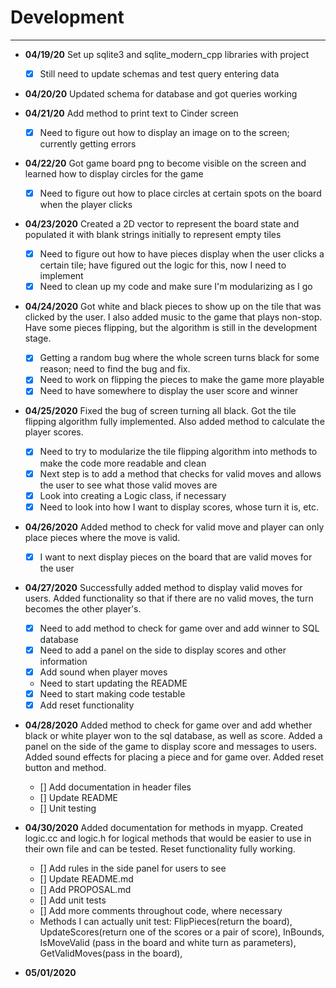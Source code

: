 # Development

---

 - **04/19/20** Set up sqlite3 and sqlite_modern_cpp libraries with project
   - [x] Still need to update schemas and test query entering data

 - **04/20/20** Updated schema for database and got queries working

 - **04/21/20** Add method to print text to Cinder screen
   - [x] Need to figure out how to display an image on to the screen; 
   currently getting errors
   
 - **04/22/20** Got game board png to become visible on the screen and 
 learned how to display circles for the game
    - [x] Need to figure out how to place circles at certain spots on the board
    when the player clicks
    
 - **04/23/2020** Created a 2D vector to represent the board state and
 populated it with blank strings initially to represent empty tiles
    - [x] Need to figure out how to have pieces display when the user clicks
    a certain tile; have figured out the logic for this, now I need to
    implement
    - [x] Need to clean up my code and make sure I'm modularizing as I go
    
 - **04/24/2020** Got white and black pieces to show up on the tile 
 that was clicked by the user. I also added music to the game 
 that plays non-stop. Have some pieces flipping, but the algorithm 
 is still in the development stage.
    - [x] Getting a random bug where the whole screen turns black for 
    some reason; need to find the bug and fix.
    - [x] Need to work on flipping the pieces to make the game more playable
    - [x] Need to have somewhere to display the user score and winner
    
 - **04/25/2020** Fixed the bug of screen turning all black. Got 
 the tile flipping algorithm fully implemented. Also added method
 to calculate the player scores.
    - [x] Need to try to modularize the tile flipping 
    algorithm into methods to make the code more readable and clean
    - [x] Next step is to add a method that checks for valid moves
    and allows the user to see what those valid moves are
    - [x] Look into creating a Logic class, if necessary
    - [x] Need to look into how I want to display scores, whose turn
    it is, etc.
    
 - **04/26/2020** Added method to check for valid move and player
 can only place pieces where the move is valid.
    - [x] I want to next display pieces on the board that are valid moves 
    for the user
    
 - **04/27/2020** Successfully added method to display valid moves for 
 users. Added functionality so that if there are no valid moves, the 
 turn becomes the other player's.
    - [x] Need to add method to check for game over and add winner to 
    SQL database
    - [x] Need to add a panel on the side to display scores and other
    information
    - [x] Add sound when player moves
    - Need to start updating the README
    - [x] Need to start making code testable
    - [x] Add reset functionality
    
 - **04/28/2020** Added method to check for game over and add
 whether black or white player won to the sql database, as well
 as score. Added a panel on the side of the game to display score
 and messages to users. Added sound effects for placing a piece
 and for game over. Added reset button and method.
    - [] Add documentation in header files
    - [] Update README
    - [] Unit testing
 
 - **04/30/2020** Added documentation for methods in myapp. Created 
 logic.cc and logic.h for logical methods that would be easier to
 use in their own file and can be tested. Reset functionality 
 fully working.
    - [] Add rules in the side panel for users to see
    - [] Update README.md
    - [] Add PROPOSAL.md
    - [] Add unit tests
    - [] Add more comments throughout code, where necessary
    - Methods I can actually unit test: FlipPieces(return the board),
    UpdateScores(return one of the scores or a pair of score), InBounds,
    IsMoveValid (pass in the board and white turn as parameters), 
    GetValidMoves(pass in the board), 
 
 - **05/01/2020**
 
    